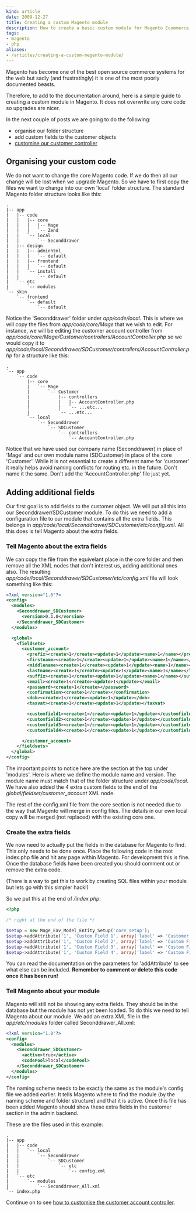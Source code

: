 ```yaml
---
kind: article
date: 2009-12-27
title: Creating a custom Magento module
description: How to create a basic custom module for Magento Ecommerce using Magento 1.4
tags:
- magento
- php
aliases:
- /articles/creating-a-custom-megento-module/
---
```


Magento has become one of the best open source commerce systems for the web but
sadly (and frustratingly) it is one of the most poorly documented beasts.

Therefore, to add to the documentation around, here is a simple guide to
creating a custom module in Magento. It does not overwrite any core code so
upgrades are nicer.

In the next couple of posts we are going to do the following:

- organise our folder structure
- add custom fields to the customer objects
- [customise our customer controller](/posts/customising-magento-controllers/)

## Organising your custom code

We do not want to change the core Magento code. If we do then all our change
will be lost when we upgrade Magento. So we have to first copy the files we
want to change into our own 'local' folder structure. The standard Magento
folder structure looks like this:

    .
    |-- app
    |   |-- code
    |   |   |-- core
    |   |   |   |-- Mage
    |   |   |   `-- Zend
    |   |   `-- local
    |   |       `-- Seconddrawer
    |   |-- design
    |   |   |-- adminhtml
    |   |   |   `-- default
    |   |   |-- frontend
    |   |   |   `-- default
    |   |   `-- install
    |   |       `-- default
    |   `-- etc
    |       `-- modules
    `-- skin
        `-- frontend
            `-- default
                `-- default

Notice the 'Seconddrawer' folder under _app/code/local_. This is where we will
copy the files from _app/code/core/Mage_ that we wish to edit. For instance, we
will be editing the customer account controller from
_app/code/core/Mage/Customer/controllers/AccountController.php_ so we would
copy it to
_app/code/local/Seconddrawer/SDCustomer/controllers/AccountController.php_ for
a structure like this:

    .
    `-- app
        `-- code
            |-- core
            |   `-- Mage
            |       `-- Customer
            |           |-- controllers
            |           |   |-- AccountController.php
            |           |   `-- ...etc...
            |           `-- ...etc...
            `-- local
                `-- Seconddrawer
                    `-- SDCustomer
                        `-- controllers
                            `-- AccountController.php

Notice that we have used our company name (Seconddrawer) in place of 'Mage' and
our own module name (SDCustomer) in place of the core 'Customer'. While it is
not essential to create a different name for 'customer' it really helps avoid
naming conflicts for routing etc. in the future. Don't name it the same. Don't
add the 'AccountController.php' file just yet.

## Adding additional fields

Our first goal is to add fields to the customer object. We will put all this
into our Seconddrawer/SDCustomer module. To do this we need to add a
configuration file to our module that contains all the extra fields. This
belongs in _app/code/local/Seconddrawer/SDCustomer/etc/config.xml_. All this
does is tell Magento about the extra fields.

### Tell Magento about the extra fields

We can copy the file from the equivelant place in the core folder and then
remove all the XML nodes that don't interest us, adding additional ones also.
The resulting _app/code/local/Seconddrawer/SDCustomer/etc/config.xml_ file will
look something like this:

```xml
<?xml version="1.0"?>
<config>
  <modules>
    <Seconddrawer_SDCustomer>
      <version>0.1.0</version>
    </Seconddrawer_SDCustomer>
  </modules>

  <global>
    <fieldsets>
      <customer_account>
        <prefix><create>1</create><update>1</update><name>1</name></prefix>
        <firstname><create>1</create><update>1</update><name>1</name></firstname>
        <middlename><create>1</create><update>1</update><name>1</name></middlename>
        <lastname><create>1</create><update>1</update><name>1</name></lastname>
        <suffix><create>1</create><update>1</update><name>1</name></suffix>
        <email><create>1</create><update>1</update></email>
        <password><create>1</create></password>
        <confirmation><create>1</create></confirmation>
        <dob><create>1</create><update>1</update></dob>
        <taxvat><create>1</create><update>1</update></taxvat>

        <customfield1><create>1</create><update>1</update></customfield1>
        <customfield2><create>1</create><update>1</update></customfield2>
        <customfield3><create>1</create><update>1</update></customfield3>
        <customfield4><create>1</create><update>1</update></customfield4>

      </customer_account>
    </fieldsets>
  </global>
</config>
```

The important points to notice here are the section at the top under 'modules'.
Here is where we define the module name and version. The module name must match
that of the folder structure under _app/code/local_. We have also added the 4
extra custom fields to the end of the _global/fieldset/customer_account_ XML
node.

The rest of the config.xml file from the core section is not needed due to the
way that Magento will merge in config files. The details in our own local copy
will be merged (not replaced) with the existing core one.

### Create the extra fields

We now need to actually put the fields in the database for Magento to find.
This only needs to be done once. Place the following code in the root index.php
file and hit any page within Magento. For development this is fine.  Once the
database fields have been created you should comment out or remove the extra
code.

(There is a way to get this to work by creating SQL files within your module
but lets go with this simpler hack!)

So we put this at the end of _/index.php_:

```php
<?php

/* right at the end of the file */

$setup = new Mage_Eav_Model_Entity_Setup('core_setup');
$setup->addAttribute('1', 'Custom Field 1', array('label' => 'Customer Field 1', 'type' => 'int', 'input' => 'select', 'required' => false, 'source' => 'eav/entity_attribute_source_boolean'));
$setup->addAttribute('1', 'Custom Field 2', array('label' => 'Custom Field 2', 'type' => 'text', 'required' => false));
$setup->addAttribute('1', 'Custom Field 3', array('label' => 'Custom Field 3', 'type' => 'text', 'required' => false));
$setup->addAttribute('1', 'Custom Field 4', array('label' => 'Custom Field 4', 'type' => 'text', 'required' => false));
```

You can read the documentation on the parameters for 'addAttribute' to see what
else can be included. **Remember to comment or delete this code once it has
been run!**

### Tell Magento about your module

Magento will still not be showing any extra fields. They should be in the
database but the module has not yet been loaded. To do this we need to tell
Magento about our module. We add an extra XML file in the _app/etc/modules_
folder called Seconddrawer_All.xml:

```xml
<?xml version="1.0"?>
<config>
  <modules>
    <Seconddrawer_SDCustomer>
      <active>true</active>
      <codePool>local</codePool>
    </Seconddrawer_SDCustomer>
  </modules>
</config>
```

The naming scheme needs to be exactly the same as the module\'s config file we
added earlier. It tells Magento where to find the module (by the naming scheme
and folder structure) and that it is active. Once this file has been added
Magento should show these extra fields in the customer section in the admin
backend.

These are the files used in this example:

    .
    |-- app
    |   |-- code
    |   |   `-- local
    |   |       `-- Seconddrawer
    |   |           `-- SDCustomer
    |   |               `-- etc
    |   |                   `-- config.xml
    |   `-- etc
    |       `-- modules
    |           `-- Seconddrawer_All.xml
    `-- index.php

Continue on to see [how to customise the customer account
controller](/posts/customising-magento-controllers/).
